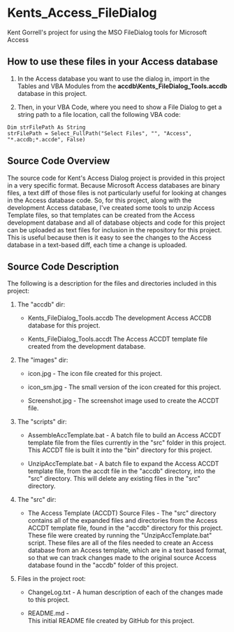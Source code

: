 # Kents_Access_FileDialog
Kent Gorrell's project for using the MSO FileDialog tools for Microsoft Access 


## How to use these files in your Access database

1. In the Access database you want to use the dialog in, import in the Tables 
   and VBA Modules from the **accdb\Kents_FileDialog_Tools.accdb** database in 
   this project.

2. Then, in your VBA Code, where you need to show a File Dialog to get a string
   path to a file location, call the following VBA code: 

```
Dim strFilePath As String
strFilePath = Select_FullPath("Select Files", "", "Access", "*.accdb;*.accde", False)
```


## Source Code Overview
The source code for Kent's Access Dialog project is provided in this project 
in a very specific format.  Because Microsoft Access databases are binary files, 
a text diff of those files is not particularly useful for looking at changes in 
the Access database code.  So, for this project, along with the development 
Access database, I've created some tools to unzip Access Template files, so that
templates can be created from the Access development database and all of database 
objects and code for this project can be uploaded as text files for inclusion in 
the repository for this project.  This is useful because then is it easy to see 
the changes to the Access database in a text-based diff, each time a change is 
uploaded.


## Source Code Description
The following is a description for the files and directories included in this
project:


1. The "accdb" dir:

   * Kents_FileDialog_Tools.accdb 
     The development Access ACCDB database for this project.

   * Kents_FileDialog_Tools.accdt
     The Access ACCDT template file created from the development database. 

      
2. The "images" dir: 

   * icon.jpg -
     The icon file created for this project.

   * icon_sm.jpg -
     The small version of the icon created for this project.

   * Screenshot.jpg -
     The screenshot image used to create the ACCDT file.


3. The "scripts" dir: 

   * AssembleAccTemplate.bat -
     A batch file to build an Access ACCDT template file from the files
     currently in the "src" folder in this project.  This ACCDT file is 
     built it into the "bin" directory for this project.

   * UnzipAccTemplate.bat -
     A batch file to expand the Access ACCDT template file, from the accdt
     file in the "accdb" directory, into the "src" directory. This will 
     delete any existing files in the "src" directory.


4. The "src" dir:

   * The Access Template (ACCDT) Source Files - 
     The "src" directory contains all of the expanded files and directories 
     from the Access ACCDT template file, found in the "accdb" directory for 
     this project.  These file were created by running the 
     "UnzipAccTemplate.bat" script.  These files are all of the files needed
     to create an Access database from an Access template, which are in a text
     based format, so that we can track changes made to the original source 
     Access database found in the "accdb" folder of this project.


5. Files in the project root:

   * ChangeLog.txt - 
     A human description of each of the changes made to this project.  

   * README.md -    
     This initial README file created by GitHub for this project.

